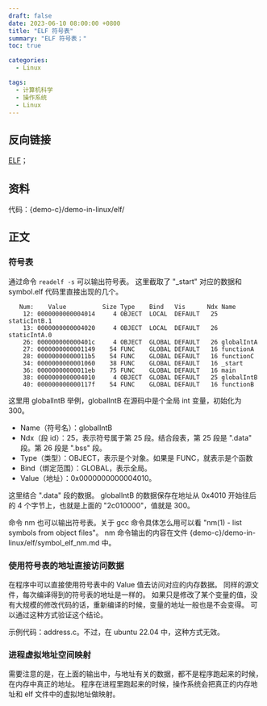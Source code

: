 ```yaml
---
draft: false
date: 2023-06-10 08:00:00 +0800
title: "ELF 符号表"
summary: "ELF 符号表；"
toc: true

categories:
  - Linux

tags:
  - 计算机科学
  - 操作系统
  - Linux
---
```


## 反向链接

[ELF](/post/computer-science/operating-system/linux/ELF)；

## 资料

代码：{demo-c}/demo-in-linux/elf/

## 正文

### 符号表

通过命令 `readelf -s` 可以输出符号表。
这里截取了 "_start" 对应的数据和 symbol.elf 代码里直接出现的几个。

```
   Num:    Value          Size Type    Bind   Vis      Ndx Name
    12: 0000000000004014     4 OBJECT  LOCAL  DEFAULT   25 staticIntB.1
    13: 0000000000004020     4 OBJECT  LOCAL  DEFAULT   26 staticIntA.0
    26: 000000000000401c     4 OBJECT  GLOBAL DEFAULT   26 globalIntA
    27: 0000000000001149    54 FUNC    GLOBAL DEFAULT   16 functionA
    28: 00000000000011b5    54 FUNC    GLOBAL DEFAULT   16 functionC
    34: 0000000000001060    38 FUNC    GLOBAL DEFAULT   16 _start
    36: 00000000000011eb    75 FUNC    GLOBAL DEFAULT   16 main
    38: 0000000000004010     4 OBJECT  GLOBAL DEFAULT   25 globalIntB
    40: 000000000000117f    54 FUNC    GLOBAL DEFAULT   16 functionB
```

这里用 globalIntB 举例，globalIntB 在源码中是个全局 int 变量，初始化为 300。

- Name（符号名）：globalIntB
- Ndx（段 id）：25，表示符号属于第 25 段。结合段表，第 25 段是 ".data" 段。第 26 段是 ".bss" 段。
- Type（类型）：OBJECT，表示是个对象。如果是 FUNC，就表示是个函数
- Bind（绑定范围）：GLOBAL，表示全局。
- Value（地址）：0x0000000000004010。

这里结合 ".data" 段的数据。
globalIntB 的数据保存在地址从 0x4010 开始往后的 4 个字节上，也就是上面的 "2c010000"，值就是 300。

命令 nm 也可以输出符号表。关于 gcc 命令具体怎么用可以看 "nm(1) - list symbols from object files"。
nm 命令输出的内容在文件 {demo-c}/demo-in-linux/elf/symbol_elf_nm.md 中。

### 使用符号表的地址直接访问数据

在程序中可以直接使用符号表中的 Value 值去访问对应的内存数据。
同样的源文件，每次编译得到的符号表的地址是一样的。
如果只是修改了某个变量的值，没有大规模的修改代码的话，重新编译的时候，变量的地址一般也是不会变得。
可以通过这种方式验证这个结论。

示例代码：address.c。不过，在 ubuntu 22.04 中，这种方式无效。

### 进程虚拟地址空间映射

需要注意的是，在上面的输出中，与地址有关的数据，都不是程序跑起来的时候，在内存中真正的地址。
程序在进程里跑起来的时候，操作系统会把真正的内存地址和 elf 文件中的虚拟地址做映射。
